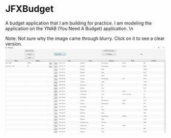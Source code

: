 # JFXBudget
 
A budget application that I am building for practice. I am modeling the application on the YNAB (You Need A Budget) application. \n

Note: Not sure why the image came through blurry. Click on it to see a clear version.
![July 26, 2021 Progress](https://github.com/KrisAirdancer/JFXBudget/blob/main/Screenshots/JFXBudget%20-%20July%2026%2C%202021.png)

